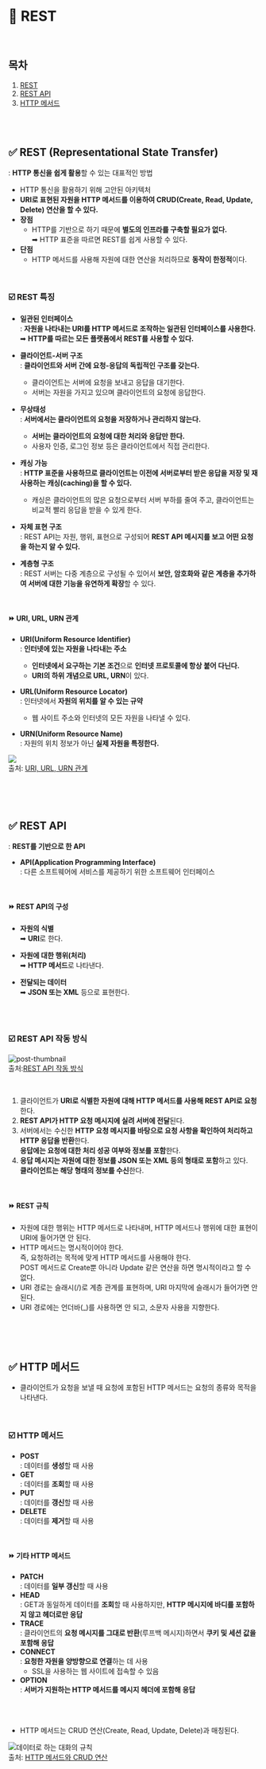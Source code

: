 
# 📌 REST

<br/>

## 목차
1. [REST](#-rest-representational-state-transfer)
2. [REST API](#-rest-api)
3. [HTTP 메서드](#-http-메서드)

<br/><br/>

## ✅ REST (Representational State Transfer)
: **HTTP 통신을 쉽게 활용**할 수 있는 대표적인 방법
- HTTP 통신을 활용하기 위해 고안된 아키텍처
- **URI로 표현된 자원을 HTTP 메서드를 이용하여 CRUD(Create, Read, Update, Delete) 연산을 할 수 있다.**
- **장점**
  - HTTP를 기반으로 하기 때문에 **별도의 인프라를 구축할 필요가 없다.** <br/>
➡︎ HTTP 표준을 따르면 REST를 쉽게 사용할 수 있다.
- **단점**
  - HTTP 메서드를 사용해 자원에 대한 연산을 처리하므로 **동작이 한정적**이다.

<br/>

### ☑️ REST 특징
- **일관된 인터페이스** <br/>
: **자원을 나타내는 URI를 HTTP 메서드로 조작하는 일관된 인터페이스를 사용한다.** <br/>
➡︎ **HTTP를 따르는 모든 플랫폼에서 REST를 사용할 수 있다.**

- **클라이언트-서버 구조** <br/>
: **클라이언트와 서버 간에 요청-응답의 독립적인 구조를 갖는다.**
  - 클라이언트는 서버에 요청을 보내고 응답을 대기한다. 
  - 서버는 자원을 가지고 있으며 클라이언트의 요청에 응답한다.

- **무상태성** <br/>
: **서버에서는 클라이언트의 요청을 저장하거나 관리하지 않는다.**
  - **서버는 클라이언트의 요청에 대한 처리와 응답만 한다.**
  - 사용자 인증, 로그인 정보 등은 클라이언트에서 직접 관리한다.

- **캐싱 가능** <br/>
: **HTTP 표준을 사용하므로 클라이언트는 이전에 서버로부터 받은 응답을 저장 및 재사용하는 캐싱(caching)을 할 수 있다.**
  - 캐싱은 클라이언트의 많은 요청으로부터 서버 부하를 줄여 주고, 클라이언트는 비교적 빨리 응답을 받을 수 있게 한다.

- **자체 표현 구조** <br/>
: REST API는 자원, 행위, 표현으로 구성되어 **REST API 메시지를 보고 어떤 요청을 하는지 알 수 있다.**

- **계층형 구조** <br/>
: REST 서버는 다중 계층으로 구성될 수 있어서 **보안, 암호화와 같은 계층을 추가하여 서버에 대한 기능을 유연하게 확장**할 수 있다.

<br/>

#### ⏩ URI, URL, URN 관계
- **URI(Uniform Resource Identifier)** <br/>
: **인터넷에 있는 자원을 나타내는 주소**
  - **인터넷에서 요구하는 기본 조건**으로 **인터넷 프로토콜에 항상 붙어 다닌다.**
  - **URI의 하위 개념으로 URL, URN**이 있다.

- **URL(Uniform Resource Locator)** <br/>
: 인터넷에서 **자원의 위치를 알 수 있는 규약**
  - 웹 사이트 주소와 인터넷의 모든 자원을 나타낼 수 있다.

- **URN(Uniform Resource Name)** <br/>
: 자원의 위치 정보가 아닌 **실제 자원을 특정한다.**

![](https://blog.kakaocdn.net/dn/BVzaY/btqOKXOtGm2/3ij0ukSI4ugY6uNkCsxdk0/img.png) <br/>
출처: [URI, URL, URN 관계](https://blog.kakaocdn.net/dn/BVzaY/btqOKXOtGm2/3ij0ukSI4ugY6uNkCsxdk0/img.png)

<br/><br/>
<br/>
  
## ✅ REST API
: **REST를 기반으로 한 API**

* **API(Application Programming Interface)** <br/>
: 다른 소프트웨어에 서비스를 제공하기 위한 소프트웨어 인터페이스

<br/>

#### ⏩ REST API의 구성
- **자원의 식별** <br/> ➡︎ **URI**로 한다.

- **자원에 대한 행위(처리)** <br/> ➡︎ **HTTP 메서드**로 나타낸다. 

- **전달되는 데이터** <br/> ➡︎ **JSON 또는 XML** 등으로 표현한다.

<br/><br/>

### ☑️ REST API 작동 방식

![post-thumbnail](https://velog.velcdn.com/images/hajieun02/post/f5564a2b-004d-4245-8e9c-d26a4509541d/image.png) <br/>
출처:[REST API 작동 방식](https://velog.io/@hajieun02/REST-API%EC%99%80-JSON)

<br/>

1. 클라이언트가 **URI로 식별한 자원에 대해 HTTP 메서드를 사용해 REST API로 요청**한다. 
2. **REST API가 HTTP 요청 메시지에 실려 서버에 전달**된다. 
3. 서버에서는 수신한 **HTTP 요청 메시지를 바탕으로 요청 사항을 확인하여 처리하고 HTTP 응답을 반환**한다. <br/>
**응답에는 요청에 대한 처리 성공 여부와 정보를 포함**한다. 
4. **응답 메시지는 자원에 대한 정보를 JSON 또는 XML 등의 형태로 포함**하고 있다.<br/>
**클라이언트는 해당 형태의 정보를 수신**한다.

<br/>

#### ⏩ REST 규칙
- 자원에 대한 행위는 HTTP 메서드로 나타내며, HTTP 메서드나 행위에 대한 표현이 URI에 들어가면 안 된다.
- HTTP 메서드는 명시적이어야 한다. <br/>
즉, 요청하려는 목적에 맞게 HTTP 메서드를 사용해야 한다. <br/>
POST 메서드로 Create뿐 아니라 Update 같은 연산을 하면 명시적이라고 할 수 없다.
- URI 경로는 슬래시(/)로 계층 관계를 표현하며, URI 마지막에 슬래시가 들어가면 안 된다.
- URI 경로에는 언더바(_)를 사용하면 안 되고, 소문자 사용을 지향한다.

<br/><br/>
<br/>

## ✅ HTTP 메서드
- 클라이언트가 요청을 보낼 때 요청에 포함된 HTTP 메서드는 요청의 종류와 목적을 나타낸다. 

<br/>

### ☑️ HTTP 메서드
- **POST** <br/>
: 데이터를 **생성**할 때 사용
- **GET** <br/>
: 데이터를 **조회**할 때 사용
- **PUT** <br/>
: 데이터를 **갱신**할 때 사용
- **DELETE** <br/>
: 데이터를 **제거**할 때 사용

<br/>

#### ⏩ 기타 HTTP 메서드
- **PATCH** <br/>
: 데이터를 **일부 갱신**할 때 사용
- **HEAD** <br/>
: GET과 동일하게 데이터를 **조회**할 때 사용하지만, **HTTP 메시지에 바디를 포함하지 않고 헤더로만 응답**
- **TRACE** <br/> 
: 클라이언트의 **요청 메시지를 그대로 반환**(루프백 메시지)하면서 **쿠키 및 세션 값을 포함해 응답**
- **CONNECT** <br/>
: **요청한 자원을 양방향으로 연결**하는 데 사용
  - SSL을 사용하는 웹 사이트에 접속할 수 있음
- **OPTION** <br/>
: **서버가 지원하는 HTTP 메서드를 메시지 헤더에 포함해 응답**

<br/><br/>

- HTTP 메서드는 CRUD 연산(Create, Read, Update, Delete)과 매칭된다.

![데이터로 하는 대화의 규칙](https://img1.daumcdn.net/thumb/R1280x0.fpng/?fname=http://t1.daumcdn.net/brunch/service/user/5ay7/image/xC0bjSyVnN8yhzeYI-wAEpQ-8B0.png) <br/>
출처: [HTTP 메서드와 CRUD 연산](https://www.google.com/url?sa=i&url=https%3A%2F%2Fbrunch.co.kr%2F%40rlatjrwn9086%2F62&psig=AOvVaw0LWa8D3EDYiUVg-Tbbtlkm&ust=1724584255089000&source=images&cd=vfe&opi=89978449&ved=0CBQQjRxqFwoTCOjWr56_jYgDFQAAAAAdAAAAABAE)

<br/><br/>
